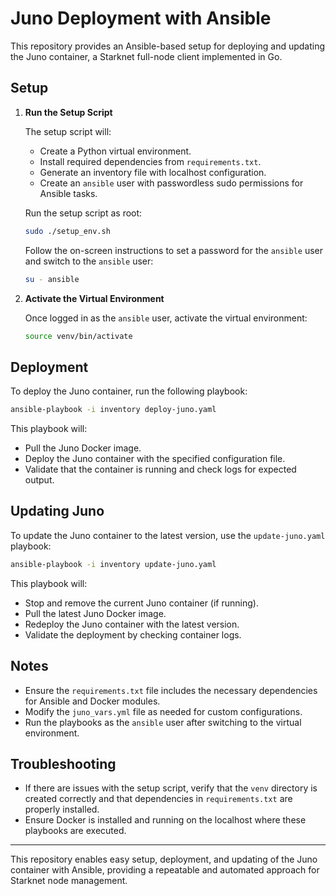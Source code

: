 # Juno Deployment with Ansible

This repository provides an Ansible-based setup for deploying and updating the Juno container, a Starknet full-node client implemented in Go.

## Setup

1. **Run the Setup Script**

   The setup script will:
   - Create a Python virtual environment.
   - Install required dependencies from `requirements.txt`.
   - Generate an inventory file with localhost configuration.
   - Create an `ansible` user with passwordless sudo permissions for Ansible tasks.

   Run the setup script as root:

   ```bash
   sudo ./setup_env.sh
   ```

   Follow the on-screen instructions to set a password for the `ansible` user and switch to the `ansible` user:

   ```bash
   su - ansible
   ```

2. **Activate the Virtual Environment**

   Once logged in as the `ansible` user, activate the virtual environment:

   ```bash
   source venv/bin/activate
   ```

## Deployment

To deploy the Juno container, run the following playbook:

```bash
ansible-playbook -i inventory deploy-juno.yaml
```

This playbook will:
- Pull the Juno Docker image.
- Deploy the Juno container with the specified configuration file.
- Validate that the container is running and check logs for expected output.

## Updating Juno

To update the Juno container to the latest version, use the `update-juno.yaml` playbook:

```bash
ansible-playbook -i inventory update-juno.yaml
```

This playbook will:
- Stop and remove the current Juno container (if running).
- Pull the latest Juno Docker image.
- Redeploy the Juno container with the latest version.
- Validate the deployment by checking container logs.

## Notes

- Ensure the `requirements.txt` file includes the necessary dependencies for Ansible and Docker modules.
- Modify the `juno_vars.yml` file as needed for custom configurations.
- Run the playbooks as the `ansible` user after switching to the virtual environment.

## Troubleshooting

- If there are issues with the setup script, verify that the `venv` directory is created correctly and that dependencies in `requirements.txt` are properly installed.
- Ensure Docker is installed and running on the localhost where these playbooks are executed.

---

This repository enables easy setup, deployment, and updating of the Juno container with Ansible, providing a repeatable and automated approach for Starknet node management.
